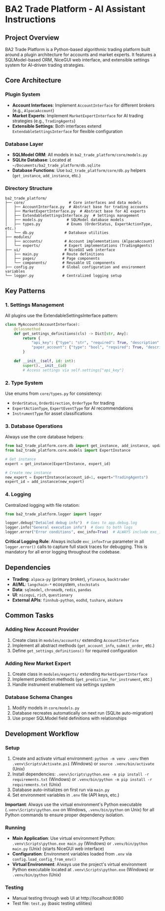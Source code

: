# BA2 Trade Platform - AI Assistant Instructions

## Project Overview
BA2 Trade Platform is a Python-based algorithmic trading platform built around a plugin architecture for accounts and market experts. It features a SQLModel-based ORM, NiceGUI web interface, and extensible settings system for AI-driven trading strategies.

## Core Architecture

### Plugin System
- **Account Interfaces**: Implement `AccountInterface` for different brokers (e.g., `AlpacaAccount`)
- **Market Experts**: Implement `MarketExpertInterface` for AI trading strategies (e.g., `TradingAgents`)
- **Extensible Settings**: Both interfaces extend `ExtendableSettingsInterface` for flexible configuration

### Database Layer
- **SQLModel ORM**: All models in `ba2_trade_platform/core/models.py`
- **SQLite Database**: Located at `~/Documents/ba2_trade_platform/db.sqlite`
- **Database Functions**: Use `ba2_trade_platform/core/db.py` helpers (`get_instance`, `add_instance`, etc.)

### Directory Structure
```
ba2_trade_platform/
├── core/                    # Core interfaces and data models
│   ├── AccountInterface.py  # Abstract base for trading accounts
│   ├── MarketExpertInterface.py  # Abstract base for AI experts
│   ├── ExtendableSettingsInterface.py  # Settings management
│   ├── models.py           # SQLModel database models
│   ├── types.py            # Enums (OrderStatus, ExpertActionType, etc.)
│   └── db.py              # Database utilities
├── modules/
│   ├── accounts/          # Account implementations (AlpacaAccount)
│   └── experts/           # Expert implementations (TradingAgents)
├── ui/                    # NiceGUI web interface
│   ├── main.py           # Route definitions
│   ├── pages/            # Page components
│   └── components/       # Reusable UI components
├── config.py             # Global configuration and environment variables
└── logger.py             # Centralized logging setup
```

## Key Patterns

### 1. **Settings Management**
All plugins use the ExtendableSettingsInterface pattern:
```python
class MyAccount(AccountInterface):
    @classmethod
    def get_settings_definitions(cls) -> Dict[str, Any]:
        return {
            "api_key": {"type": "str", "required": True, "description": "API Key"},
            "paper_account": {"type": "bool", "required": True, "description": "Paper trading?"}
        }
    
    def __init__(self, id: int):
        super().__init__(id)
        # Access settings via self.settings["api_key"]
```

### 2. **Type System**
Use enums from `core/types.py` for consistency:
- `OrderStatus`, `OrderDirection`, `OrderType` for trading
- `ExpertActionType`, `ExpertEventType` for AI recommendations
- `InstrumentType` for asset classifications

### 3. **Database Operations**
Always use the core database helpers:
```python
from ba2_trade_platform.core.db import get_instance, add_instance, update_instance
from ba2_trade_platform.core.models import ExpertInstance

# Get instance
expert = get_instance(ExpertInstance, expert_id)

# Create new instance
new_expert = ExpertInstance(account_id=1, expert="TradingAgents")
expert_id = add_instance(new_expert)
```

### 4. **Logging**
Centralized logging with file rotation:
```python
from ba2_trade_platform.logger import logger

logger.debug("Detailed debug info")  # Goes to app.debug.log
logger.info("General execution info")  # Goes to both logs
logger.error("Error conditions", exc_info=True)  # ALWAYS include exc_info=True for error logs
```

**Critical Logging Rule**: Always include `exc_info=True` parameter in all `logger.error()` calls to capture full stack traces for debugging. This is mandatory for all error logging throughout the codebase.

## Dependencies
- **Trading**: `alpaca-py` (primary broker), `yfinance`, `backtrader`
- **AI/ML**: `langchain-*` ecosystem, `stockstats`
- **Data**: `sqlmodel`, `chromadb`, `redis`, `pandas`
- **UI**: `nicegui`, `rich`, `questionary`
- **External APIs**: `finnhub-python`, `eodhd`, `tushare`, `akshare`

## Common Tasks

### Adding New Account Provider
1. Create class in `modules/accounts/` extending `AccountInterface`
2. Implement all abstract methods (`get_account_info`, `submit_order`, etc.)
3. Define `get_settings_definitions()` for required configuration

### Adding New Market Expert
1. Create class in `modules/experts/` extending `MarketExpertInterface`
2. Implement prediction methods (`get_prediction_for_instrument`, etc.)
3. Handle instrument enablement via settings system

### Database Schema Changes
1. Modify models in `core/models.py`
2. Database recreates automatically on next run (SQLite auto-migration)
3. Use proper SQLModel field definitions with relationships

## Development Workflow

### Setup
1. Create and activate virtual environment: `python -m venv .venv` then `.venv\Scripts\Activate.ps1` (Windows) or `source .venv/bin/activate` (Unix)
2. Install dependencies: `.venv\Scripts\python.exe -m pip install -r requirements.txt` (Windows) or `.venv/bin/python -m pip install -r requirements.txt` (Unix)
3. Database auto-initializes on first run via `main.py`
4. Set environment variables in `.env` file (API keys, etc.)

**Important**: Always use the virtual environment's Python executable (`.venv\Scripts\python.exe` on Windows, `.venv/bin/python` on Unix) for all Python commands to ensure proper dependency isolation.

### Running
- **Main Application**: Use virtual environment Python: `.venv\Scripts\python.exe main.py` (Windows) or `.venv/bin/python main.py` (Unix) (starts NiceGUI web interface)
- **Configuration**: Environment variables loaded from `.env` via `config.load_config_from_env()`
- **Virtual Environment**: Always use the project's virtual environment Python executable located at `.venv\Scripts\python.exe` (Windows) or `.venv/bin/python` (Unix)

### Testing
- Manual testing through web UI at http://localhost:8080
- Test file: `test.py` (basic testing utilities)

